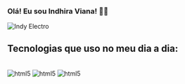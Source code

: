 
### Olá! Eu sou Indhira Viana! 👋😊

![Indy Electro](https://github-readme-stats.vercel.app/api?username=indy-electro&show_icons=true&theme=radical&rank_icon=github)

## Tecnologias que uso no meu dia a dia:

<div style="display: inline_block"><br/>
    <img align="center" alt="html5" src="https://img.shields.io/badge/HTML5-E34F26?style=for-the-badge&logo=html5&logoColor=white"/>
    <img align="center" alt="html5" src="https://img.shields.io/badge/CSS3-1572B6?style=for-the-badge&logo=css3&logoColor=white"/>
    <img align="center" alt="html5" src="https://img.shields.io/badge/Java-ED8B00?style=for-the-badge&logo=openjdk&logoColor=white"/>
</div>
<br>

